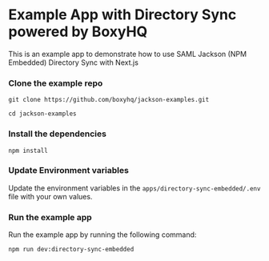 # Example App with Directory Sync powered by BoxyHQ

This is an example app to demonstrate how to use SAML Jackson (NPM Embedded) Directory Sync with Next.js

### Clone the example repo

```
git clone https://github.com/boxyhq/jackson-examples.git
```

```
cd jackson-examples
```

### Install the dependencies

```
npm install
```

### Update Environment variables

Update the environment variables in the `apps/directory-sync-embedded/.env` file with your own values.

### Run the example app

Run the example app by running the following command:

```
npm run dev:directory-sync-embedded
```
